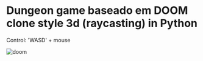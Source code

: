 # Dungeon game baseado em DOOM clone style 3d (raycasting) in Python

Control: 'WASD' + mouse

![doom](/ft.jpg)
